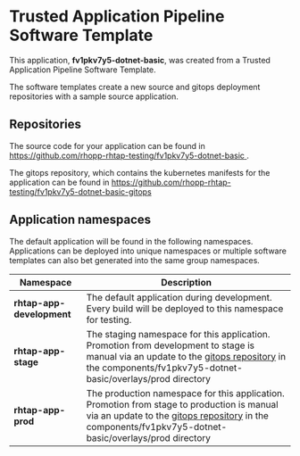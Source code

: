 # Trusted Application Pipeline Software Template

This application, **fv1pkv7y5-dotnet-basic**, was created from a Trusted Application Pipeline Software Template.

The software templates create a new source and gitops deployment repositories with a sample source application. 

## Repositories

The source code for your application can be found in [https://github.com/rhopp-rhtap-testing/fv1pkv7y5-dotnet-basic ](https://github.com/rhopp-rhtap-testing/fv1pkv7y5-dotnet-basic ).
 
The gitops repository, which contains the kubernetes manifests for the application can be found in 
[https://github.com/rhopp-rhtap-testing/fv1pkv7y5-dotnet-basic-gitops ](https://github.com/rhopp-rhtap-testing/fv1pkv7y5-dotnet-basic-gitops ) 

## Application namespaces 

The default application will be found in the following namespaces. Applications can be deployed into unique namespaces or multiple software templates can also bet generated into the same group namespaces.  

|  Namespace   |  Description   |  
| -------- | -------- |   
| **rhtap-app-development** | The default application during development. Every build will be deployed to this namespace for testing. | 
| **rhtap-app-stage** | The staging namespace for this application. Promotion from development to stage is manual via an update to the [gitops repository](https://github.com/rhopp-rhtap-testing/fv1pkv7y5-dotnet-basic-gitops ) in the components/fv1pkv7y5-dotnet-basic/overlays/prod directory |  
| **rhtap-app-prod** | The production namespace for this application. Promotion from stage to production is manual via an update to the [gitops repository](https://github.com/rhopp-rhtap-testing/fv1pkv7y5-dotnet-basic-gitops ) in the components/fv1pkv7y5-dotnet-basic/overlays/prod directory | 
